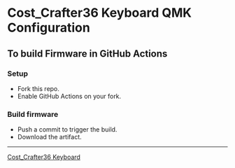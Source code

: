# Cost_Crafter36 Keyboard QMK Configuration
## To build Firmware in GitHub Actions

### Setup

- Fork this repo.
- Enable GitHub Actions on your fork.

### Build firmware

- Push a commit to trigger the build.
- Download the artifact. 


---
[Cost_Crafter36 Keyboard](https://github.com/ozkan)

